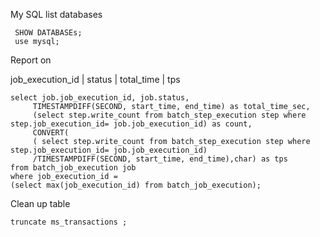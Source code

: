 My SQL list databases


```shell
 SHOW DATABASEs;
 use mysql;

```



Report on 

job_execution_id |  status   | total_time  |   tps


```roomsql
select job.job_execution_id, job.status, 
     TIMESTAMPDIFF(SECOND, start_time, end_time) as total_time_sec,
     (select step.write_count from batch_step_execution step where step.job_execution_id= job.job_execution_id) as count, 
     CONVERT(
     ( select step.write_count from batch_step_execution step where step.job_execution_id= job.job_execution_id)
     /TIMESTAMPDIFF(SECOND, start_time, end_time),char) as tps
from batch_job_execution job
where job_execution_id =
(select max(job_execution_id) from batch_job_execution);
```


Clean up table

```roomsql
truncate ms_transactions ;
```
